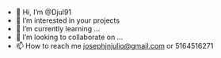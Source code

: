 - 👋 Hi, I’m @Djul91
- 👀 I’m interested in your projects
- 🌱 I’m currently learning ...
- 💞️ I’m looking to collaborate on ...
- 📫 How to reach me josephjnjulio@gmail.com or 5164516271 

<!---
Djul91/Djul91 is a ✨ special ✨ repository because its `README.md` (this file) appears on your GitHub profile.
You can click the Preview link to take a look at your changes.
--->

